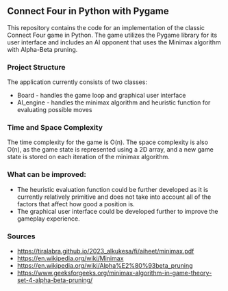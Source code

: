
## Connect Four in Python with Pygame

This repository contains the code for an implementation of the classic Connect Four game in Python. The game utilizes the Pygame library for its user interface and includes an AI opponent that uses the Minimax algorithm with Alpha-Beta pruning.

### Project Structure

The application currently consists of two classes: 
* Board - handles the game loop and graphical user interface 
* AI_engine - handles the minimax algorithm and heuristic function for evaluating possible moves

### Time and Space Complexity

The time complexity for the game is O(n). The space complexity is also O(n), as the game state is represented using a 2D array, and a new game state is stored on each iteration of the minimax algorithm.

### What can be improved:

* The heuristic evaluation function could be further developed as it is currently relatively primitive and does not take into account all of the factors that affect how good a position is.
* The graphical user interface could be developed further to improve the gameplay experience.

### Sources

* https://tiralabra.github.io/2023_alkukesa/fi/aiheet/minimax.pdf
* https://en.wikipedia.org/wiki/Minimax
* https://en.wikipedia.org/wiki/Alpha%E2%80%93beta_pruning
* https://www.geeksforgeeks.org/minimax-algorithm-in-game-theory-set-4-alpha-beta-pruning/
